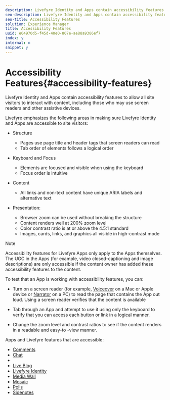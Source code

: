 ```yaml
---
description: Livefyre Identity and Apps contain accessibility features to allow all site visitors to interact with content, including those who may use screen readers and other assistive devices.
seo-description: Livefyre Identity and Apps contain accessibility features to allow all site visitors to interact with content, including those who may use screen readers and other assistive devices.
seo-title: Accessibility Features
solution: Experience Manager
title: Accessibility Features
uuid: e04970d5-f45d-40e0-807e-ae88a9386ef7
index: y
internal: n
snippet: y
---
```


# Accessibility Features{#accessibility-features}

Livefyre Identity and Apps contain accessibility features to allow all site visitors to interact with content, including those who may use screen readers and other assistive devices.

Livefyre emphasizes the following areas in making sure Livefyre Identity and Apps are accessible to site visitors:

* Structure

    * Pages use page title and header tags that screen readers can read
    * Tab order of elements follows a logical order

* Keyboard and Focus

    * Elements are focused and visible when using the keyboard
    * Focus order is intuitive

* Content

    * All links and non-text content have unique ARIA labels and alternative text

* Presentation:

    * Browser zoom can be used without breaking the structure
    * Content renders well at 200% zoom level
    * Color contrast ratio is at or above the 4.5:1 standard
    * Images, cards, links, and graphics all visible in high-contrast mode

>[!NOTE]
>
>Accessibility features for Livefyre Apps only apply to the Apps themselves. The UGC in the Apps (for example, video closed-captioning and image descriptions) are only accessible if the content owner has added these accessibility features to the content.

To test that an App is working with accessibility features, you can:

* Turn on a screen reader (for example, [Voiceover](https://www.apple.com/accessibility/mac/vision/) on a Mac or Apple device or [Narrator](https://www.microsoft.com/en-us/accessibility/windows) on a PC) to read the page that contains the App out loud. Using a screen reader verifies that the content is available 

* Tab through an App and attempt to use it using only the keyboard to verify that you can access each button or link in a logical manner.
* Change the zoom level and contrast ratios to see if the content renders in a readable and easy-to -view manner.

Apps and Livefyre features that are accessible:

* [Comments](c_comments_app.md#c_comments_app) 
* [Chat](../c-about-apps/c-chat-app/c-chat-app.md#c_chat_app) 
* [](../c-about-apps/c-filmstrip-app/c-filmstrip-app.md#concept_jpc_n2j_jbb)
* [Live Blog](../c-about-apps/c-liveblog-app/c-liveblog-app.md#c_liveblog_app) 
* [Livefyre Identity](c_about_identity_integration.md#t_about_identity_integration) 
* [Media Wall](../c-about-apps/c-media-wall-app/c-media-wall-app.md#c_media_wall_app) 
* [Mosaic](../c-about-apps/c-mosaic-app/c-mosaic-app.md#c_mosaic_app) 
* [Polls](../c-about-apps/c-polls-app/c-polls-app.md#c_polls_app) 
* [Sidenotes](../c-about-apps/c-sidenotes-app/c-sidenotes-app.md#c_sidenotes_app)

